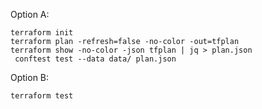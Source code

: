 Option A:

```hcl
terraform init
terraform plan -refresh=false -no-color -out=tfplan
terraform show -no-color -json tfplan | jq > plan.json
 conftest test --data data/ plan.json
```

Option B:

```hcl
terraform test
```